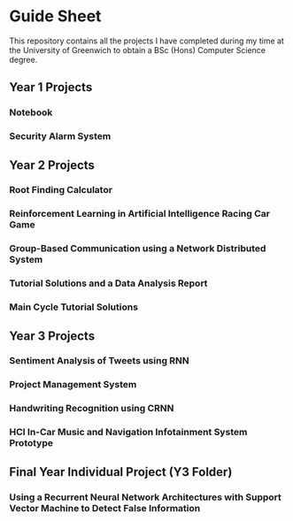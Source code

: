 # Guide Sheet

This repository contains all the projects I have completed during my time at the University of Greenwich to obtain a BSc (Hons) Computer Science degree.

## Year 1 Projects

### Notebook

### Security Alarm System


## Year 2 Projects

### Root Finding Calculator

### Reinforcement Learning in Artificial Intelligence Racing Car Game

### Group-Based Communication using a Network Distributed System

### Tutorial Solutions and a Data Analysis Report

### Main Cycle Tutorial Solutions


## Year 3 Projects

### Sentiment Analysis of Tweets using RNN

### Project Management System

### Handwriting Recognition using CRNN

### HCI In-Car Music and Navigation Infotainment System Prototype


## Final Year Individual Project (Y3 Folder)
### Using a Recurrent Neural Network Architectures with Support Vector Machine to Detect False Information
